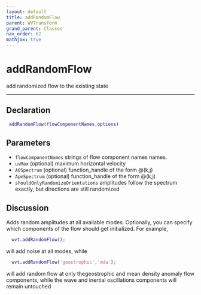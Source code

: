 ```yaml
---
layout: default
title: addRandomFlow
parent: WVTransform
grand_parent: Classes
nav_order: 62
mathjax: true
---
```


#  addRandomFlow

add randomized flow to the existing state


---

## Declaration
```matlab
 addRandomFlow(flowComponentNames,options)
```
## Parameters
+ `flowComponentNames`  strings of flow component names names.
+ `uvMax`  (optional) maximum horizontal velocity
+ `A0Spectrum`  (optional) function_handle of the form @(k,j)
+ `ApmSpectrum`  (optional) function_handle of the form @(k,j)
+ `shouldOnlyRandomizeOrientations`  amplitudes follow the spectrum exactly, but directions are still randomized

## Discussion

  Adds random amplitudes at all available modes. Optionally, you can
  specify which components of the flow should get initialized. For example,
 
  ```matlab
    wvt.addRandomFlow();
  ```
 
  will add noise at all modes, while
 
  ```matlab
    wvt.addRandomFlow('geostrophic','mda');
  ```
 
  will add random flow at only thegeostrophic and mean density anomaly flow
  components, while the wave and inertial oscillations components will
  remain untouched
 
              
